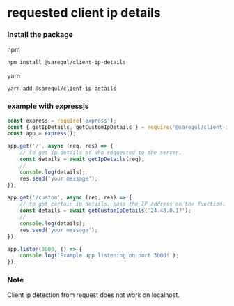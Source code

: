 # requested client ip details

### Install the package

npm

```bash
npm install @sarequl/client-ip-details
```

yarn

```
yarn add @sarequl/client-ip-details
```

### example with expressjs

```js
const express = require('express');
const { getIpDetails, getCustomIpDetails } = require('@sarequl/client-ip-details');
const app = express();

app.get('/', async (req, res) => {
	// to get ip details of who requested to the server.
	const details = await getIpDetails(req);
	//
	console.log(details);
	res.send('your message');
});

app.get('/custom', async (req, res) => {
	// to get certain ip details, pass the IP address on the function.
	const details = await getCustomIpDetails('24.48.0.1?');
	//
	console.log(details);
	res.send('your message');
});

app.listen(3000, () => {
	console.log('Example app listening on port 3000!');
});
```

### Note

Client ip detection from request does not work on localhost.
